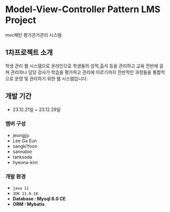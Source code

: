 # Model-View-Controller Pattern LMS Project
mvc패턴 평가관가관리 시스템 

## 1차프로젝트 소개 
학생 관리 웹 시스템으로 온라인으로 학생들의 성적,출석 등을 관리하고 교육 전반에 걸쳐 관리자나 담당 강사가 학습을 평가하고 관리에 이르기까지 전반적인 과정들을 통합적으로 운영 및 관리하기 위한 웹 시스템입니다.

## 개발 기간
* 23.12.21일 ~ 23.12.29일

### 멤버 구성
- jeongjjy
- Lee Ga Eun
- sangkiYoon
- sannabie
- tanksoda
- hyeona-kim

### 개발 환경
- `java 11`
- `JDK 11.0.18`
- **Database : Mysql 8.0 CE**
- **ORM : Mybatis**
